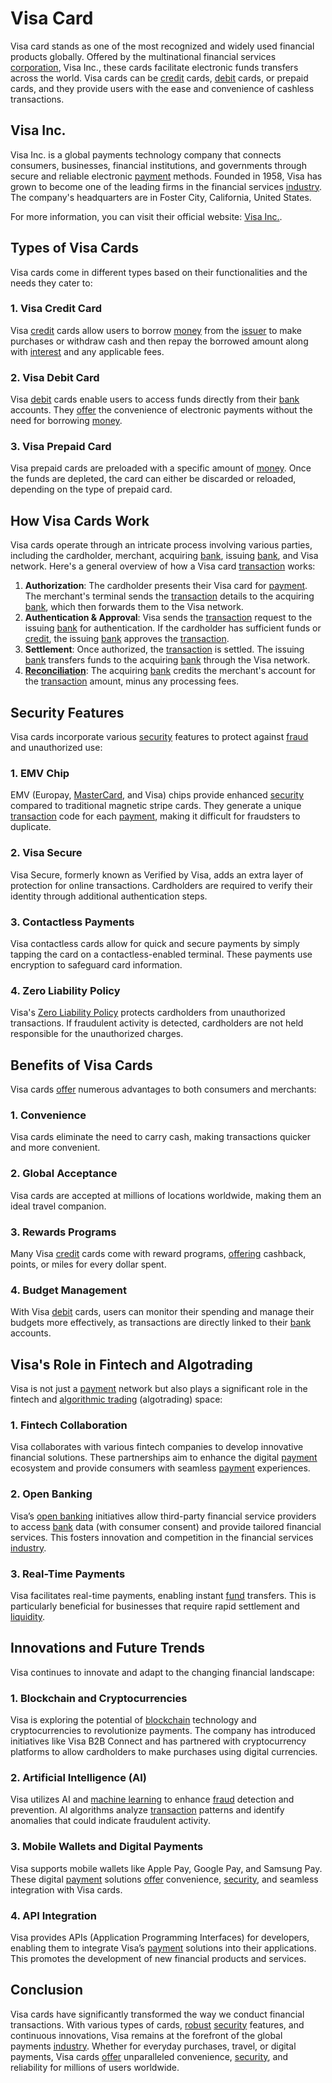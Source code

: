 # Visa Card

Visa card stands as one of the most recognized and widely used financial products globally. Offered by the multinational financial services [corporation](../c/corporation.md), Visa Inc., these cards facilitate electronic funds transfers across the world. Visa cards can be [credit](../c/credit.md) cards, [debit](../d/debit.md) cards, or prepaid cards, and they provide users with the ease and convenience of cashless transactions. 

## Visa Inc.

Visa Inc. is a global payments technology company that connects consumers, businesses, financial institutions, and governments through secure and reliable electronic [payment](../p/payment.md) methods. Founded in 1958, Visa has grown to become one of the leading firms in the financial services [industry](../i/industry.md). The company's headquarters are in Foster City, California, United States.

For more information, you can visit their official website: [Visa Inc.](https://usa.visa.com/).

## Types of Visa Cards

Visa cards come in different types based on their functionalities and the needs they cater to:

### 1. Visa Credit Card

Visa [credit](../c/credit.md) cards allow users to borrow [money](../m/money.md) from the [issuer](../i/issuer.md) to make purchases or withdraw cash and then repay the borrowed amount along with [interest](../i/interest.md) and any applicable fees.

### 2. Visa Debit Card

Visa [debit](../d/debit.md) cards enable users to access funds directly from their [bank](../b/bank.md) accounts. They [offer](../o/offer.md) the convenience of electronic payments without the need for borrowing [money](../m/money.md).

### 3. Visa Prepaid Card

Visa prepaid cards are preloaded with a specific amount of [money](../m/money.md). Once the funds are depleted, the card can either be discarded or reloaded, depending on the type of prepaid card.

## How Visa Cards Work

Visa cards operate through an intricate process involving various parties, including the cardholder, merchant, acquiring [bank](../b/bank.md), issuing [bank](../b/bank.md), and Visa network. Here's a general overview of how a Visa card [transaction](../t/transaction.md) works:

1. **Authorization**: The cardholder presents their Visa card for [payment](../p/payment.md). The merchant's terminal sends the [transaction](../t/transaction.md) details to the acquiring [bank](../b/bank.md), which then forwards them to the Visa network.
2. **Authentication & Approval**: Visa sends the [transaction](../t/transaction.md) request to the issuing [bank](../b/bank.md) for authentication. If the cardholder has sufficient funds or [credit](../c/credit.md), the issuing [bank](../b/bank.md) approves the [transaction](../t/transaction.md).
3. **Settlement**: Once authorized, the [transaction](../t/transaction.md) is settled. The issuing [bank](../b/bank.md) transfers funds to the acquiring [bank](../b/bank.md) through the Visa network.
4. **[Reconciliation](../r/reconciliation.md)**: The acquiring [bank](../b/bank.md) credits the merchant's account for the [transaction](../t/transaction.md) amount, minus any processing fees.

## Security Features

Visa cards incorporate various [security](../s/security.md) features to protect against [fraud](../f/fraud.md) and unauthorized use:

### 1. EMV Chip

EMV (Europay, [MasterCard](../m/mastercard.md), and Visa) chips provide enhanced [security](../s/security.md) compared to traditional magnetic stripe cards. They generate a unique [transaction](../t/transaction.md) code for each [payment](../p/payment.md), making it difficult for fraudsters to duplicate.

### 2. Visa Secure

Visa Secure, formerly known as Verified by Visa, adds an extra layer of protection for online transactions. Cardholders are required to verify their identity through additional authentication steps.

### 3. Contactless Payments

Visa contactless cards allow for quick and secure payments by simply tapping the card on a contactless-enabled terminal. These payments use encryption to safeguard card information.

### 4. Zero Liability Policy

Visa's [Zero Liability Policy](../z/zero_liability_policy.md) protects cardholders from unauthorized transactions. If fraudulent activity is detected, cardholders are not held responsible for the unauthorized charges.

## Benefits of Visa Cards

Visa cards [offer](../o/offer.md) numerous advantages to both consumers and merchants:

### 1. Convenience

Visa cards eliminate the need to carry cash, making transactions quicker and more convenient.

### 2. Global Acceptance

Visa cards are accepted at millions of locations worldwide, making them an ideal travel companion.

### 3. Rewards Programs

Many Visa [credit](../c/credit.md) cards come with reward programs, [offering](../o/offering.md) cashback, points, or miles for every dollar spent.

### 4. Budget Management

With Visa [debit](../d/debit.md) cards, users can monitor their spending and manage their budgets more effectively, as transactions are directly linked to their [bank](../b/bank.md) accounts.

## Visa's Role in Fintech and Algotrading

Visa is not just a [payment](../p/payment.md) network but also plays a significant role in the fintech and [algorithmic trading](../a/accountability.md) (algotrading) space:

### 1. Fintech Collaboration

Visa collaborates with various fintech companies to develop innovative financial solutions. These partnerships aim to enhance the digital [payment](../p/payment.md) ecosystem and provide consumers with seamless [payment](../p/payment.md) experiences.

### 2. Open Banking

Visa’s [open banking](../o/open_banking.md) initiatives allow third-party financial service providers to access [bank](../b/bank.md) data (with consumer consent) and provide tailored financial services. This fosters innovation and competition in the financial services [industry](../i/industry.md).

### 3. Real-Time Payments

Visa facilitates real-time payments, enabling instant [fund](../f/fund.md) transfers. This is particularly beneficial for businesses that require rapid settlement and [liquidity](../l/liquidity.md).

## Innovations and Future Trends

Visa continues to innovate and adapt to the changing financial landscape:

### 1. Blockchain and Cryptocurrencies

Visa is exploring the potential of [blockchain](../b/blockchain_in_trading.md) technology and cryptocurrencies to revolutionize payments. The company has introduced initiatives like Visa B2B Connect and has partnered with cryptocurrency platforms to allow cardholders to make purchases using digital currencies.

### 2. Artificial Intelligence (AI)

Visa utilizes AI and [machine learning](../m/machine_learning.md) to enhance [fraud](../f/fraud.md) detection and prevention. AI algorithms analyze [transaction](../t/transaction.md) patterns and identify anomalies that could indicate fraudulent activity.

### 3. Mobile Wallets and Digital Payments

Visa supports mobile wallets like Apple Pay, Google Pay, and Samsung Pay. These digital [payment](../p/payment.md) solutions [offer](../o/offer.md) convenience, [security](../s/security.md), and seamless integration with Visa cards.

### 4. API Integration

Visa provides APIs (Application Programming Interfaces) for developers, enabling them to integrate Visa’s [payment](../p/payment.md) solutions into their applications. This promotes the development of new financial products and services.

## Conclusion

Visa cards have significantly transformed the way we conduct financial transactions. With various types of cards, [robust](../r/robust.md) [security](../s/security.md) features, and continuous innovations, Visa remains at the forefront of the global payments [industry](../i/industry.md). Whether for everyday purchases, travel, or digital payments, Visa cards [offer](../o/offer.md) unparalleled convenience, [security](../s/security.md), and reliability for millions of users worldwide.